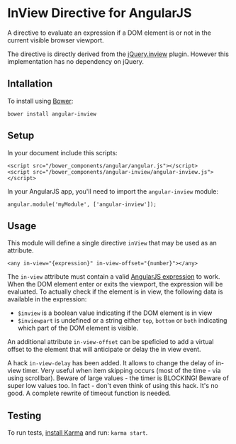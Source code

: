 # InView Directive for AngularJS

A directive to evaluate an expression if a DOM element is or not in the current
visible browser viewport.

The directive is directly derived from the [jQuery.inview](https://github.com/zuk/jquery.inview)
plugin. However this implementation has no dependency on jQuery.

## Intallation

To install using [Bower](http://bower.io):

```
bower install angular-inview
```

## Setup

In your document include this scripts:

```
<script src="/bower_components/angular/angular.js"></script>
<script src="/bower_components/angular-inview/angular-inview.js"></script>
```

In your AngularJS app, you'll need to import the `angular-inview` module:

```
angular.module('myModule', ['angular-inview']);
```

## Usage

This module will define a single directive `inView` that may be used as an attribute.

```
<any in-view="{expression}" in-view-offset="{number}"></any>
```

The `in-view` attribute must contain a valid [AngularJS expression](http://docs.angularjs.org/guide/expression)
to work. When the DOM element enter or exits the viewport, the expression will
be evaluated. To actually check if the element is in view, the following data is
available in the expression:

- `$inview` is a boolean value indicating if the DOM element is in view
- `$inviewpart` is undefined or a string either `top`, `bottom` or `both`
indicating which part of the DOM element is visible.

An additional attribute `in-view-offset` can be speficied to add a virtual
offset to the element that will anticipate or delay the in view event.

A hack `in-view-delay` has been added. It allows to change the delay of in-view timer. Very useful when item skipping
occurs (most of the time - via using scrollbar). Beware of large values - the timer is BLOCKING! Beware of super low
values too. In fact - don't even think of using this hack. It's no good. A complete rewrite of timeout function is
needed.

## Testing

To run tests, [install Karma](http://karma-runner.github.io/) and run: `karma start`.
